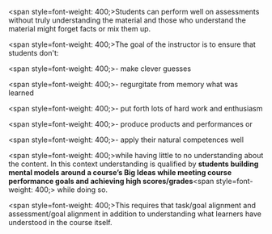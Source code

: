 <span style=font-weight: 400;>Students can perform well on assessments without truly understanding the material and those who understand the material might forget facts or mix them up.</span>

<span style=font-weight: 400;>The goal of the instructor is to ensure that students don't:</span></p>  <p><span style=font-weight: 400;>- make clever guesses</span></p>  <p><span style=font-weight: 400;>- regurgitate from memory what was learned</span></p>  <p><span style=font-weight: 400;>- put forth lots of hard work and enthusiasm</span></p>  <p><span style=font-weight: 400;>- produce products and performances or </span></p>  <p><span style=font-weight: 400;>- apply their natural competences well</span>

<span style=font-weight: 400;>while having little to no understanding about the content. In this context understanding is qualified by </span>**students building mental models around a course’s Big Ideas while meeting course performance goals and achieving high scores/grades**<span style=font-weight: 400;> while doing so.</span>

<span style=font-weight: 400;>This requires that task/goal alignment and assessment/goal alignment in addition to understanding what learners have understood in the course itself.</span>